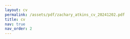 ```yaml
---
layout: cv
permalink: /assets/pdf/zachary_atkins_cv_20241202.pdf
title: cv
nav: true
nav_order: 2
---
```

